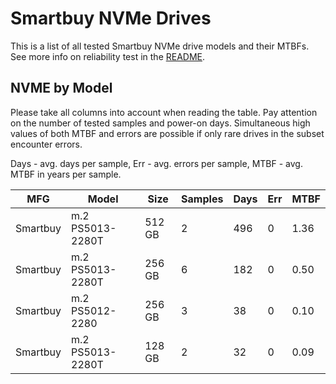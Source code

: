 Smartbuy NVMe Drives
====================

This is a list of all tested Smartbuy NVMe drive models and their MTBFs. See more
info on reliability test in the [README](https://github.com/linuxhw/SMART).

NVME by Model
------------

Please take all columns into account when reading the table. Pay attention on the
number of tested samples and power-on days. Simultaneous high values of both MTBF
and errors are possible if only rare drives in the subset encounter errors.

Days - avg. days per sample,
Err  - avg. errors per sample,
MTBF - avg. MTBF in years per sample.

| MFG       | Model              | Size   | Samples | Days  | Err   | MTBF |
|-----------|--------------------|--------|---------|-------|-------|------|
| Smartbuy  | m.2 PS5013-2280T   | 512 GB | 2       | 496   | 0     | 1.36   |
| Smartbuy  | m.2 PS5013-2280T   | 256 GB | 6       | 182   | 0     | 0.50   |
| Smartbuy  | m.2 PS5012-2280    | 256 GB | 3       | 38    | 0     | 0.10   |
| Smartbuy  | m.2 PS5013-2280T   | 128 GB | 2       | 32    | 0     | 0.09   |
